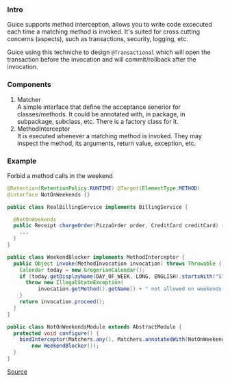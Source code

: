 ### Intro
Guice supports method interception, allows you to write code excecuted each time a matching method is invoked. It's suited for cross cutting concerns (aspects), such as transactions, security, logging, etc.

Guice using this techniche to design `@Transactional` which will open the transaction before the invocation and will commit/rollback after the invocation.

### Components
1. Matcher  
   A simple interface that define the acceptance senerior for classes/methods. It could be annotated with, in package, in subpackage, subclass, etc. There is a factory class for it.
2. MethodInterceptor  
   It is executed whenever a matching method is invoked. They may inspect the method, its arguments, return value, exception, etc.

### Example
Forbid a method calls in the weekend

```java
@Retention(RetentionPolicy.RUNTIME) @Target(ElementType.METHOD)
@interface NotOnWeekends {}
```

```java
public class RealBillingService implements BillingService {

  @NotOnWeekends
  public Receipt chargeOrder(PizzaOrder order, CreditCard creditCard) {
    ...
  }
}
```

```java
public class WeekendBlocker implements MethodInterceptor {
  public Object invoke(MethodInvocation invocation) throws Throwable {
    Calendar today = new GregorianCalendar();
    if (today.getDisplayName(DAY_OF_WEEK, LONG, ENGLISH).startsWith("S")) {
      throw new IllegalStateException(
          invocation.getMethod().getName() + " not allowed on weekends!");
    }
    return invocation.proceed();
  }
}
```

```java
public class NotOnWeekendsModule extends AbstractModule {
  protected void configure() {
    bindInterceptor(Matchers.any(), Matchers.annotatedWith(NotOnWeekends.class),
        new WeekendBlocker());
  }
}
```

[Source](https://github.com/google/guice/wiki/AOP)